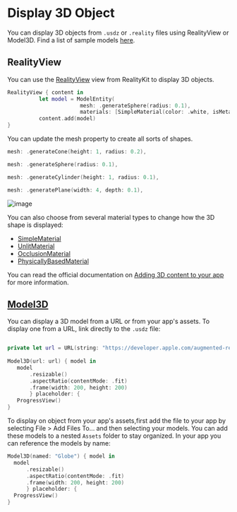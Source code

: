#  Display 3D Object

You can display 3D objects from `.usdz` or `.reality` files using RealityView or Model3D. Find a list of sample models [here](https://developer.apple.com/augmented-reality/quick-look/).

## RealityView

You can use the [RealityView](https://developer.apple.com/documentation/RealityKit/RealityView) view from RealityKit to display 3D objects.

```swift
RealityView { content in
          let model = ModelEntity(
                       mesh: .generateSphere(radius: 0.1),
                       materials: [SimpleMaterial(color: .white, isMetallic: true)])
          content.add(model)
}
```

You can update the mesh property to create all sorts of shapes.

```swift
mesh: .generateCone(height: 1, radius: 0.2),

mesh: .generateSphere(radius: 0.1),

mesh: .generateCylinder(height: 1, radius: 0.1),

mesh: .generatePlane(width: 4, depth: 0.1),
```

![image](https://github.com/jtmuller5/VisionOS-Tips-and-Tricks/assets/47997351/f513af88-df6a-46ac-b559-effd16d542f5)

You can also choose from several material types to change how the 3D shape is displayed:
- [SimpleMaterial](https://developer.apple.com/documentation/realitykit/simplematerial)
- [UnlitMaterial](https://developer.apple.com/documentation/realitykit/unlitmaterial)
- [OcclusionMaterial](https://developer.apple.com/documentation/realitykit/occlusionmaterial)
- [PhysicallyBasedMaterial](https://developer.apple.com/documentation/realitykit/physicallybasedmaterial)

You can read the official documentation on [Adding 3D content to your app](https://developer.apple.com/documentation/visionos/adding-3d-content-to-your-app/) for more information.

## [Model3D](https://developer.apple.com/documentation/realitykit/model3d/)

You can display a 3D model from a URL or from your app's assets. To display one from a URL, link directly to the `.usdz` file:
```swift

private let url = URL(string: "https://developer.apple.com/augmented-reality/quick-look/models/teapot/teapot.usdz")!
       
Model3D(url: url) { model in
   model
       .resizable()
       .aspectRatio(contentMode: .fit)
       .frame(width: 200, height: 200)
       } placeholder: {
   ProgressView()
}
```
To display on object from your app's assets,first add the file to your app by selecting File > Add Files To... and then selecting your models. You can add these models to a nested `Assets` folder to stay organized. In your app you can reference the models by name:
```swift
Model3D(named: "Globe") { model in
  model
      .resizable()
      .aspectRatio(contentMode: .fit)
      .frame(width: 200, height: 200)
      } placeholder: {
  ProgressView()
}
```
